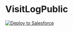# VisitLogPublic

<a href="https://githubsfdeploy.herokuapp.com?owner=CloudalyzeIndia&repo=VisitLogPublic">
  <img alt="Deploy to Salesforce"
       src="https://raw.githubusercontent.com/afawcett/githubsfdeploy/master/src/main/webapp/resources/img/deploy.png">
</a>
